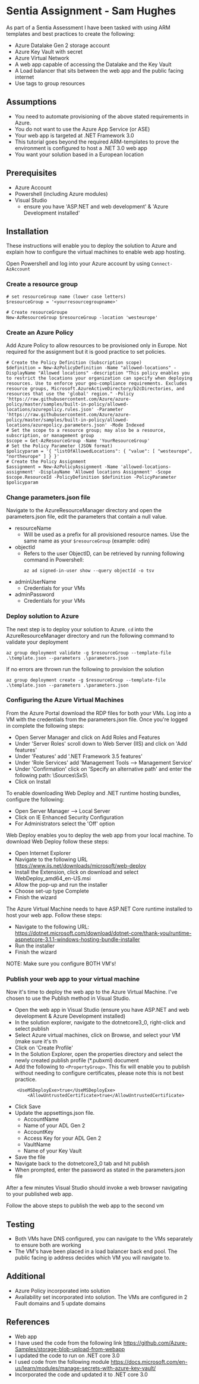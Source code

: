 # Sentia Assignment - Sam Hughes

As part of a Sentia Assessment I have been tasked with using ARM templates and best practices to create the following: 
- Azure Datalake Gen 2 storage account
- Azure Key Vault with secret
- Azure Virtual Network
- A web app capable of accessing the Datalake and the Key Vault
- A Load balancer that sits between the web app and the public facing internet
- Use tags to group resources

## Assumptions
- You need to automate provisioning of the above stated requirements in Azure.
- You do not want to use the Azure App Service (or ASE)
- Your web app is targeted at .NET Framework 3.0
- This tutorial goes beyond the required ARM-templates to prove the environment is configured to host a .NET 3.0 web app
- You want your solution based in a European location

## Prerequisites
- Azure Account
- Powershell (including Azure modules)
- Visual Studio
  - ensure you have 'ASP.NET and web development' & 'Azure Development installed'
  
## Installation
These instructions will enable you to deploy the solution to Azure and explain how to configure the virtual machines to enable web app hosting.

Open Powershell and log into your Azure account by using ````Connect-AzAccount````


### Create a resource group

```
# set resourceGroup name (lower case letters)
$resourceGroup = '<yourresourcegroupname>'

# Create resourceGroupe
New-AzResourceGroup $resourceGroup -location 'westeurope'
```
### Create an Azure Policy
Add Azure Policy to allow resources to be provisioned only in Europe. Not required for the assignment but it is good practice to set policies.
````
# Create the Policy Definition (Subscription scope)
$definition = New-AzPolicyDefinition -Name "allowed-locations" -DisplayName "Allowed locations" -description "This policy enables you to restrict the locations your organization can specify when deploying resources. Use to enforce your geo-compliance requirements. Excludes resource groups, Microsoft.AzureActiveDirectory/b2cDirectories, and resources that use the 'global' region." -Policy 'https://raw.githubusercontent.com/Azure/azure-policy/master/samples/built-in-policy/allowed-locations/azurepolicy.rules.json' -Parameter 'https://raw.githubusercontent.com/Azure/azure-policy/master/samples/built-in-policy/allowed-locations/azurepolicy.parameters.json' -Mode Indexed
# Set the scope to a resource group; may also be a resource, subscription, or management group
$scope = Get-AzResourceGroup -Name 'YourResourceGroup'
# Set the Policy Parameter (JSON format)
$policyparam = '{ "listOfAllowedLocations": { "value": [ "westeurope", "northeurope" ] } }'
# Create the Policy Assignment
$assignment = New-AzPolicyAssignment -Name 'allowed-locations-assignment' -DisplayName 'Allowed locations Assignment' -Scope $scope.ResourceId -PolicyDefinition $definition -PolicyParameter $policyparam
````

### Change parameters.json file
Navigate to the AzureResourceManager directory and open the parameters.json file, edit the parameters that contain a null value.
- resourceName
  - Will be used as a prefix for all provisioned resource names. Use the same name as your ````$resourceGroup```` (example: odin)
- objectId
  - Refers to the user ObjectID, can be retrieved by running following command in Powershell:
    ````
    az ad signed-in-user show --query objectId -o tsv
    ````
- adminUserName
  - Credentials for your VMs
- adminPassword
  - Credentials for your VMs
  
 ### Deploy solution to Azure 
 The next step is to deploy your solution to Azure. ```` cd ```` into the AzureResourceManager directory and run the following command to validate your deployment
 ````
 az group deployment validate -g $resourceGroup --template-file .\template.json --parameters .\parameters.json
 ````
 If no errors are thrown run the following to provision the solution
 ````
 az group deployment create -g $resourceGroup --template-file .\template.json --parameters .\parameters.json
 ````
 ### Configuring the Azure Virtual Machines
 From the Azure Portal download the RDP files for both your VMs. Log into a VM with the credentials from the parameters.json file. Once you're logged in complete the following steps:
- Open Server Manager and click on Add Roles and Features
- Under 'Server Roles' scroll down to Web Server (IIS) and click on 'Add features'
- Under 'Features' add '.NET Framework 3.5 features' 
- Under 'Role Services' add 'Management Tools --> Management Service'
- Under 'Confirmation' click on 'Specify an alternative path' and enter the following path:
  \Sources\SxS\
- Click on Install

To enable downloading Web Deploy and .NET runtime hosting bundles, configure the following:
- Open Server Manager --> Local Server
- Click on IE Enhanced Security Configuration
- For Administrators select the 'Off' option

Web Deploy enables you to deploy the web app from your local machine. To download Web Deploy follow these steps:
- Open Internet Explorer
- Navigate to the following URL
	https://www.iis.net/downloads/microsoft/web-deploy
- Install the Extension, click on download and select 
	WebDeploy_amd64_en-US.msi
- Allow the pop-up and run the installer
- Choose set-up type Complete
- Finish the wizard

The Azure Virtual Machine needs to have ASP.NET Core runtime installed to host your web app. Follow these steps:
- Navigate to the following URL:
	https://dotnet.microsoft.com/download/dotnet-core/thank-you/runtime-aspnetcore-3.1.1-windows-hosting-bundle-installer
- Run the installer
- Finish the wizard

NOTE: Make sure you configure BOTH VM's!

### Publish your web app to your virtual machine
Now it's time to deploy the web app to the Azure Virtual Machine. I've chosen to use the Publish method in Visual Studio. 
- Open the web app in Visual Studio (ensure you have ASP.NET and web development & Azure Development installed)
- In the solution explorer, navigate to the dotnetcore3_0, right-click and select publish
- Select Azure virtual machines, click on Browse, and select your VM (make sure it's th
- Click on 'Create Profile'
- In the Solution Explorer, open the properties directory and select the newly created publish profile (*.pubxml) document
- Add the following to ````<PropertyGroup>````. 
  This fix will enable you to publish without needing to configure certificates, please note this is not best practice.
  
````
    <UseMSDeployExe>true</UseMSDeployExe>
		<AllowUntrustedCertificate>true</AllowUntrustedCertificate>
````
- Click Save
- Update the appsettings.json file. 
	- AccountName
    - Name of your ADL Gen 2
	- AccountKey
    - Access Key for your ADL Gen 2
	- VaultName
    - Name of your Key Vault
- Save the file
- Navigate back to the dotnetcore3_0 tab and hit publish
- When prompted, enter the password as stated in the parameters.json file

After a few minutes Visual Studio should invoke a web browser navigating to your published web app. 

Follow the above steps to publish the web app to the second vm

## Testing
- Both VMs have DNS configured, you can navigate to the VMs separately to ensure both are working
- The VM's have been placed in a load balancer back end pool. The public facing ip address decides which VM you will navigate to.

## Additional
- Azure Policy incorporated into solution
- Availability set incorporated into solution. The VMs are configured in 2 Fault domains and 5 update domains

## References
 - Web app
  - I have used the code from the following link https://github.com/Azure-Samples/storage-blob-upload-from-webapp
  - I updated the code to run on .NET core 3.0
  - I used code from the following module https://docs.microsoft.com/en-us/learn/modules/manage-secrets-with-azure-key-vault/
  - Incorporated the code and updated it to .NET core 3.0








 
 
  

